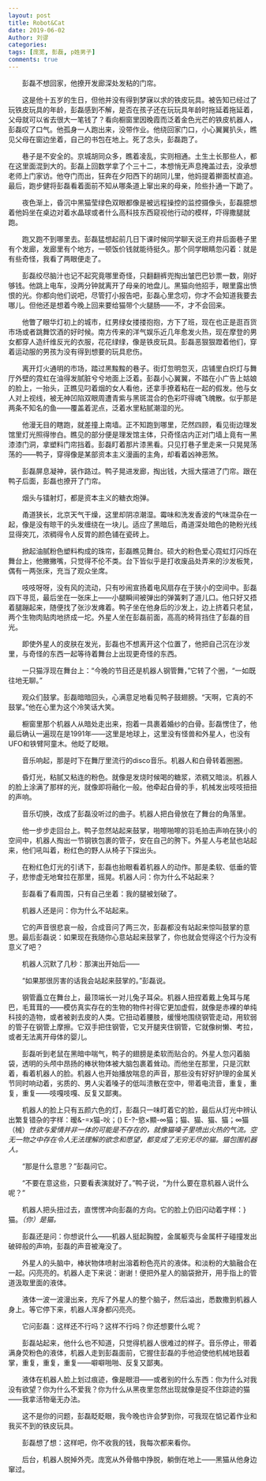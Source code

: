 ```yaml
---
layout: post
title: Robot&Cat
date: 2019-06-02
Author: 刘谬
categories: 
tags: [庞宽, 彭磊, p姓男子]
comments: true
--- 
```





　　彭磊不想回家，他撩开发廊深处发粘的门帘。

　　这是他十五岁的生日，但他并没有得到梦寐以求的铁皮玩具。被告知已经过了玩铁皮玩具的年龄，彭磊感到不解，是否在孩子还在玩玩具年龄时拖延着拖延着，父母就可以省去很大一笔钱了？看向橱窗里因晚霞而泛着金色光芒的铁皮机器人，彭磊叹了口气。他孤身一人跑出来，没带作业。他绕回家门口，小心翼翼扒头，瞧见父母在窗边坐着，自己的书包在地上。死了念头，彭磊跑了。

　　巷子是不安全的。京城胡同众多，瞧着凌乱，实则相通。土生土长那些人，都在这里面混到大的。彭磊上回数学拿了个三十二，本想悄无声息掩盖过去，没承想老师上门家访。他夺门而出，狂奔在夕阳西下的胡同儿里，他妈提着擀面杖直追。最后，跑步健将彭磊看着面前不知从哪条道上窜出来的母亲，险些扑通一下跪了。

　　夜色渐上，昏沉中黑猫莹绿色双眼都像是被远程操控的监控摄像头，彭磊臆想着他妈坐在桌边对着水晶球或者什么高科技东西窥视他行动的模样，吓得撒腿就跑。

　　跑又跑不到哪里去。彭磊猛想起前几日下课时候同学聊天说王府井后面巷子里有个发廊，发廊里有个地方，一顿饭价钱就能待挺久。那个同学眼睛忽闪着：就是有些奇怪，我看了两眼便走了。

　　彭磊绞尽脑汁也记不起究竟哪里奇怪，只翻翻裤兜掏出皱巴巴钞票一数，刚好够钱。他跳上电车，没两分钟就离开了母亲的地盘儿。黑猫向他招手，眼里露出愤恨的光。你都向他们说吧，尽管打小报告吧，彭磊心里念叨，你才不会知道我要去哪儿。但他还是想着今晚上回来要给猫带个火腿肠——不，才不会回来。

　　他瞥了眼华灯初上的城市，红男绿女搂搂抱抱，方下了班，现在也正是逛百货市场或者跳舞饮酒的好时候。南方传来的洋气娱乐近几年愈发火热，现在摩登的男女都穿人造纤维反光的衣服，花花绿绿，像是铁皮玩具。彭磊恶狠狠蹬着他们，穿着运动服的男孩为没有得到想要的玩具悲伤。

　　离开灯火通明的市场，踏过黑黢黢的巷子。街灯忽明忽灭，店铺里白炽灯与舞厅外壁的霓虹在油得发腻脏兮兮地面上泛着。彭磊小心翼翼，不踏在小广告上姑娘的脸上，一抬头，正瞧见叼着烟的女人看他，还拿手撩着粘在一起的假发。他与女人对上视线，被无神凹陷双眼周遭青紫与黑斑混合的色彩吓得魂飞魄散。似乎那是两条不知名的鱼——覆盖着泥点，泛着水里粘腻潮湿的光。

　　他漫无目的瞎跑，就差撞上南墙。正不知跑到哪里，茫然四顾，看见街边理发馆里灯光照得惨白。瞧见的部分便是理发馆主体，只奇怪店内正对门墙上竟有一黑漆漆门洞，拿塑料门帘挡着。彭磊盯着那片漆黑看。只见打巷子里走来一只晃晃荡荡的——鸭子，穿得像是某部资本主义漫画的主角，却看着凶神恶煞。

　　彭磊屏息凝神，装作路过。鸭子晃进发廊，掏出钱，大摇大摆进了门帘。跟在鸭子后面，彭磊也撩开了门帘。

　　烟头与镭射灯，都是资本主义的糖衣炮弹。

　　甬道狭长，北京天气干燥，这里却阴凉潮湿。霉味和洗发香波的气味混杂在一起，像是没有晾干的头发缠绕在一块儿。适应了黑暗后，甬道深处暗色的艳粉光线显得突兀，浓稠得令人反胃的颜色铺在瓷砖上。

　　掀起油腻粉色塑料构成的珠帘，彭磊瞧见舞台。硕大的粉色爱心霓虹灯闪烁在舞台上，他撇撇嘴，只觉得不伦不类。台下皆似乎是打收废品处弄来的沙发板凳，偶有一两张床，充当了观众坐席。

　　吱吱呀呀，没有风的流动，只有吵闹宣扬着电风扇存在于狭小的空间中。彭磊四下寻觅，最后坐在一张床上——小腿瞬间被弹出的弹簧剌了道儿口。他只好又捂着腿蹦起来，随便找了张沙发瘫着。鸭子坐在他身后的沙发上，边上挤着只老鼠，两个生物肉贴肉地挤成一坨。外星人坐在彭磊前面，高高的椅背挡住了彭磊的目光。

　　即使外星人的皮肤在发光，彭磊也不想离开这个位置了，他把自己沉在沙发里，与奇怪的东西一起等待着舞台上出现更奇怪的东西。

　　一只猫浮现在舞台上：“今晚的节目还是机器人钢管舞，”它转了个圈，“一如既往地无聊。”

　　观众们鼓掌。彭磊暗暗回头，心满意足地看见鸭子鼓翅膀。“天啊，它真的不鼓掌。”他在心里为这个冷笑话大笑。

　　橱窗里那个机器人从暗处走出来，抱着一具裹着婚纱的白骨。彭磊愣住了，他最后确认一遍现在是1991年——这里是地球上，这里没有怪兽和外星人，也没有UFO和铁臂阿童木。他眨了眨眼。

　　音乐响起，那是时下在舞厅里流行的disco音乐。机器人和白骨转着圈圈。

　　昏灯光，粘腻又粘连的粉色。就像是发烧时候喝的糖浆，浓稠又暗淡。机器人的脸上涂满了那样的光，就像即将融化一般。他牵起白骨的手，机械发出吱吱扭扭的声响。

　　音乐切换，改成了彭磊没听过的曲子。机器人把白骨放在了舞台的角落里。

　　他一步步走回台上。鸭子忽然站起来鼓掌，啪嚓啪嚓的羽毛拍击声响在狭小的空间中，机器人掏出一节钢铁包裹的管子，安在自己的胯下。外星人与老鼠也站起来，他们吼叫着，粉红色的野人从椅子下探出头。

　　在粉红色灯光的引诱下，彭磊也抬眼看着机器人的动作。那是柔软、低垂的管子，悲惨虚无地耷拉在那里，摇晃。机器人问：你为什么不站起来？

　　彭磊看了看周围，只有自己坐着：我的腿被划破了。

　　机器人还是问：你为什么不站起来。

　　它的声音很悲哀一般，合成音问了两三次，彭磊都没有站起来惊叫鼓掌的意思。最后彭磊说：如果现在我随你心意站起来鼓掌了，你也就会觉得这个行为没有意义了吧？

　　机器人沉默了几秒：那演出开始后——

　　“如果那很厉害的话我会站起来鼓掌的。”彭磊说。

　　钢管矗立在舞台上，最顶端长一对儿兔子耳朵。机器人扭捏着戴上兔耳与尾巴，毛茸茸的——模仿真实存在的生物的物件衬得它更加虚假，就像是赤裸的单纯科技的造物，或者被剥去皮的人类。它扭动着腰肢，缓慢地围绕钢管走动，用软弱的管子在钢管上摩擦。它双手把住钢管，它叉开腿夹住钢管，它就像树懒、考拉，或者无法离开母体的婴儿。

　　彭磊听到老鼠在黑暗中喘气，鸭子的翅膀是柔软而贴合的。外星人忽闪着脑袋，透明的头颅中昂扬的棒状物体被大脑包裹着耸动。而他坐在那里，只是沉默着，看着机器人的脸。机器人也开始播放喘息的声音，那些没有好好护理的金属关节同时响动着，劣质的、男人尖着嗓子的低叫溃散在空中，带着电流音，重复，重复，重复——吱嘎吱嘎、反复又鄙夷。

　　机器人的脸上只有五颜六色的灯，彭磊只一味盯着它的脸，最后从灯光中辨认出繁复错杂的字样：暧&-=x猫-吙；() E-?-慾×顯-∞猫；猫、猫、猫、猫；∞猫（械）*性欲与爱情并非一体的可能是不存在的，就像猫嗓子里喷出火热的气流。空无一物之中存在令人无法理解的欲念和愿望，都变成了无穷无尽的猫。猫包围机器人。*

　　“那是什么意思？”彭磊问它。

　　“不要在意这些，只要看表演就好了。”鸭子说，“为什么要在意机器人说什么呢？”

　　机器人把头扭过去，直愣愣冲向彭磊的方向。它的脸上仍旧闪动着字样：}猫。*（你）是猫。*

　　彭磊还是问：你想说什么——机器人挺起胸膛，金属躯壳与金属杆子碰撞发出破碎般的声响，彭磊的声音被淹没了。

　　外星人的头脑中，棒状物体喷射出溶着粉色亮片的液体。和淡粉的大脑融合在一起。闪亮亮的。机器人走下来说：谢谢！便把外星人的脑袋掀开，用手指上的管道汲取里面的液体。

　　液体一波一波漫出来，充斥了外星人的整个脑子，然后溢出，悉数撒到机器人身上。等它停下来，机器人浑身都闪亮亮。

　　它问彭磊：这样还不行吗？这样不行吗？你还想要什么呢？

　　彭磊站起来，他什么也不知道，只觉得机器人很难过的样子。音乐停止，带着满身荧粉色的液体，机器人走到彭磊面前，它握住彭磊的手他迫使他机械地鼓着掌，重复，重复，重复——噼噼啪啪、反复又鄙夷。

　　液体在机器人脸上划过痕迹，像是眼泪——或者别的什么东西：你为什么对我没有欲望？你为什么不爱我？你为什么从黑夜里忽然出现就像是捉不住踪迹的猫——我拿活物毫无办法。

　　这不是你的问题，彭磊眨眨眼，我今晚也许会梦到你，可我现在惦记着作业和我买不到的铁皮玩具。

　　彭磊想了想：这样吧，你不收我的钱，我每次都来看你。

　　后台，机器人脱掉外壳。庞宽从外骨骼中挣脱，躺倒在地上——黑猫从他身边窜过。

